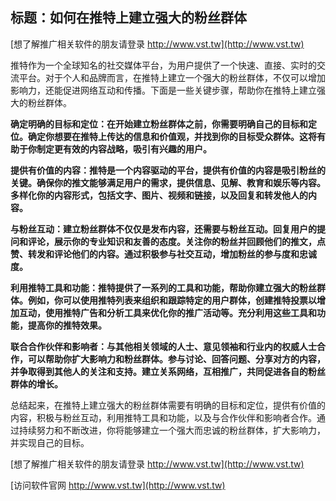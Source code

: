 ## **标题：如何在推特上建立强大的粉丝群体**

[想了解推广相关软件的朋友请登录 http://www.vst.tw](http://www.vst.tw)

推特作为一个全球知名的社交媒体平台，为用户提供了一个快速、直接、实时的交流平台。对于个人和品牌而言，在推特上建立一个强大的粉丝群体，不仅可以增加影响力，还能促进网络互动和传播。下面是一些关键步骤，帮助你在推特上建立强大的粉丝群体。

**确定明确的目标和定位：在开始建立粉丝群体之前，你需要明确自己的目标和定位。确定你想要在推特上传达的信息和价值观，并找到你的目标受众群体。这将有助于你制定更有效的内容战略，吸引有兴趣的用户。**

**提供有价值的内容：推特是一个内容驱动的平台，提供有价值的内容是吸引粉丝的关键。确保你的推文能够满足用户的需求，提供信息、见解、教育和娱乐等内容。多样化你的内容形式，包括文字、图片、视频和链接，以及回复和转发他人的内容。**

**与粉丝互动：建立粉丝群体不仅仅是发布内容，还需要与粉丝互动。回复用户的提问和评论，展示你的专业知识和友善的态度。关注你的粉丝并回顾他们的推文，点赞、转发和评论他们的内容。通过积极参与社交互动，增加粉丝的参与度和忠诚度。**

**利用推特工具和功能：推特提供了一系列的工具和功能，帮助你建立强大的粉丝群体。例如，你可以使用推特列表来组织和跟踪特定的用户群体，创建推特投票以增加互动，使用推特广告和分析工具来优化你的推广活动等。充分利用这些工具和功能，提高你的推特效果。**

**联合合作伙伴和影响者：与其他相关领域的人士、意见领袖和行业内的权威人士合作，可以帮助你扩大影响力和粉丝群体。参与讨论、回答问题、分享对方的内容，并争取得到其他人的关注和支持。建立关系网络，互相推广，共同促进各自的粉丝群体的增长。**

总结起来，在推特上建立强大的粉丝群体需要有明确的目标和定位，提供有价值的内容，积极与粉丝互动，利用推特工具和功能，以及与合作伙伴和影响者合作。通过持续努力和不断改进，你将能够建立一个强大而忠诚的粉丝群体，扩大影响力，并实现自己的目标。

[想了解推广相关软件的朋友请登录 http://www.vst.tw](http://www.vst.tw)


[访问软件官网 http://www.vst.tw](http://www.vst.tw)
